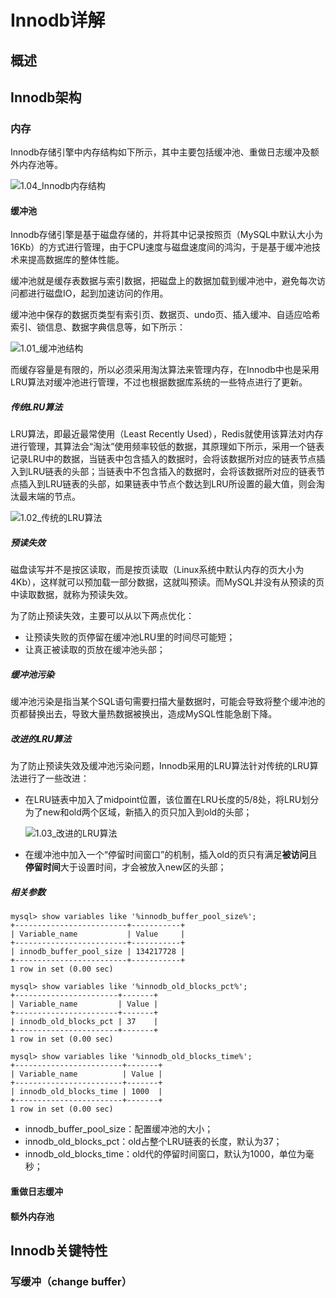 # Innodb详解

## 概述

## Innodb架构

### 内存

Innodb存储引擎中内存结构如下所示，其中主要包括缓冲池、重做日志缓冲及额外内存池等。

![1.04_Innodb内存结构](D:\study_note\maningning1.github.io\images\mysql\1.04_Innodb内存结构.png)

#### 缓冲池

Innodb存储引擎是基于磁盘存储的，并将其中记录按照页（MySQL中默认大小为16Kb）的方式进行管理，由于CPU速度与磁盘速度间的鸿沟，于是基于缓冲池技术来提高数据库的整体性能。

缓冲池就是缓存表数据与索引数据，把磁盘上的数据加载到缓冲池中，避免每次访问都进行磁盘IO，起到加速访问的作用。

缓冲池中保存的数据页类型有索引页、数据页、undo页、插入缓冲、自适应哈希索引、锁信息、数据字典信息等，如下所示：

![1.01_缓冲池结构](D:\study_note\maningning1.github.io\images\mysql\1.01_缓冲池结构.png)

而缓存容量是有限的，所以必须采用淘汰算法来管理内存，在Innodb中也是采用LRU算法对缓冲池进行管理，不过也根据数据库系统的一些特点进行了更新。

##### 传统LRU算法

LRU算法，即最近最常使用（Least Recently Used），Redis就使用该算法对内存进行管理，其算法会“淘汰”使用频率较低的数据，其原理如下所示，采用一个链表记录LRU中的数据，当链表中包含插入的数据时，会将该数据所对应的链表节点插入到LRU链表的头部；当链表中不包含插入的数据时，会将该数据所对应的链表节点插入到LRU链表的头部，如果链表中节点个数达到LRU所设置的最大值，则会淘汰最末端的节点。

![1.02_传统的LRU算法](D:\study_note\maningning1.github.io\images\mysql\1.02_传统的LRU算法.png)

##### 预读失效

磁盘读写并不是按区读取，而是按页读取（Linux系统中默认内存的页大小为4Kb），这样就可以预加载一部分数据，这就叫预读。而MySQL并没有从预读的页中读取数据，就称为预读失效。

为了防止预读失效，主要可以从以下两点优化：

+ 让预读失败的页停留在缓冲池LRU里的时间尽可能短；
+ 让真正被读取的页放在缓冲池头部；

##### 缓冲池污染

缓冲池污染是指当某个SQL语句需要扫描大量数据时，可能会导致将整个缓冲池的页都替换出去，导致大量热数据被换出，造成MySQL性能急剧下降。

##### 改进的LRU算法

为了防止预读失效及缓冲池污染问题，Innodb采用的LRU算法针对传统的LRU算法进行了一些改进：

+ 在LRU链表中加入了midpoint位置，该位置在LRU长度的5/8处，将LRU划分为了new和old两个区域，新插入的页只加入到old的头部；

  ![1.03_改进的LRU算法](D:\study_note\maningning1.github.io\images\mysql\1.03_LRU算法的分代.png)

+ 在缓冲池中加入一个“停留时间窗口”的机制，插入old的页只有满足**被访问**且**停留时间**大于设置时间，才会被放入new区的头部；

##### 相关参数

```shell
mysql> show variables like '%innodb_buffer_pool_size%';
+-------------------------+-----------+
| Variable_name           | Value     |
+-------------------------+-----------+
| innodb_buffer_pool_size | 134217728 |
+-------------------------+-----------+
1 row in set (0.00 sec)

mysql> show variables like '%innodb_old_blocks_pct%';
+-----------------------+-------+
| Variable_name         | Value |
+-----------------------+-------+
| innodb_old_blocks_pct | 37    |
+-----------------------+-------+
1 row in set (0.00 sec)

mysql> show variables like '%innodb_old_blocks_time%';
+------------------------+-------+
| Variable_name          | Value |
+------------------------+-------+
| innodb_old_blocks_time | 1000  |
+------------------------+-------+
1 row in set (0.00 sec)
```

+ innodb_buffer_pool_size：配置缓冲池的大小；
+ innodb_old_blocks_pct：old占整个LRU链表的长度，默认为37；
+ innodb_old_blocks_time：old代的停留时间窗口，默认为1000，单位为毫秒；

#### 重做日志缓冲

#### 额外内存池



## Innodb关键特性

### 写缓冲（change buffer）



